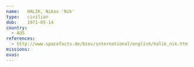 ```yaml
---
name:	HALIK, Nikos 'Nik'
type:	civilian
dob:	1971-05-14
country:
  - AUS
references:
  - http://www.spacefacts.de/bios/international/english/halik_nik.htm
missions:
evas:
---
```

